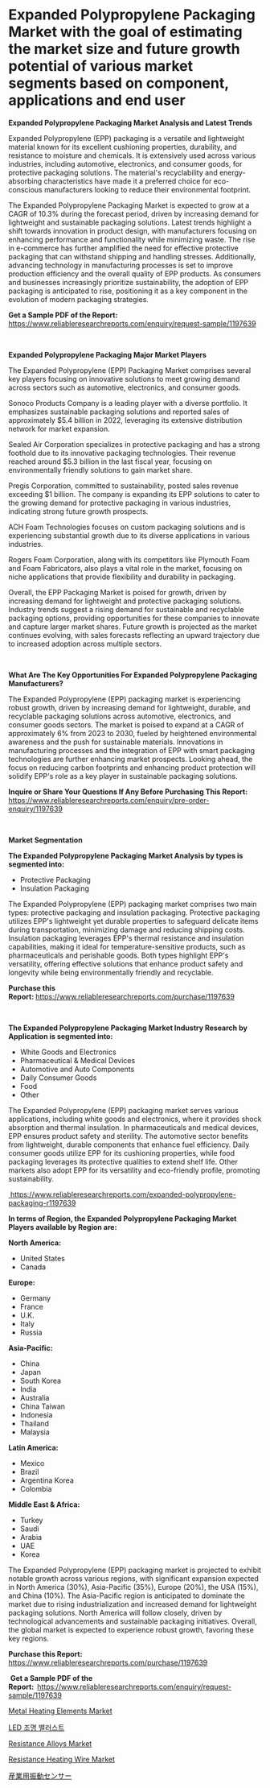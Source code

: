 <p><h1>Expanded Polypropylene Packaging Market with the goal of estimating the market size and future growth potential of various market segments based on component, applications and end user</h1></p><p><strong>Expanded Polypropylene Packaging Market Analysis and Latest Trends</strong></p>
<p><p>Expanded Polypropylene (EPP) packaging is a versatile and lightweight material known for its excellent cushioning properties, durability, and resistance to moisture and chemicals. It is extensively used across various industries, including automotive, electronics, and consumer goods, for protective packaging solutions. The material's recyclability and energy-absorbing characteristics have made it a preferred choice for eco-conscious manufacturers looking to reduce their environmental footprint.</p><p>The Expanded Polypropylene Packaging Market is expected to grow at a CAGR of 10.3% during the forecast period, driven by increasing demand for lightweight and sustainable packaging solutions. Latest trends highlight a shift towards innovation in product design, with manufacturers focusing on enhancing performance and functionality while minimizing waste. The rise in e-commerce has further amplified the need for effective protective packaging that can withstand shipping and handling stresses. Additionally, advancing technology in manufacturing processes is set to improve production efficiency and the overall quality of EPP products. As consumers and businesses increasingly prioritize sustainability, the adoption of EPP packaging is anticipated to rise, positioning it as a key component in the evolution of modern packaging strategies.</p></p>
<p><strong>Get a Sample PDF of the Report:&nbsp;</strong> <a href="https://www.reliableresearchreports.com/enquiry/request-sample/1197639?utm_campaign=38&utm_medium=2&utm_source=Github&utm_content=ia&utm_term=01042025&utm_id=expanded-polypropylene-packaging">https://www.reliableresearchreports.com/enquiry/request-sample/1197639</a></p>
<p>&nbsp;</p>
<p><strong>Expanded Polypropylene Packaging Major Market Players</strong></p>
<p><p>The Expanded Polypropylene (EPP) Packaging Market comprises several key players focusing on innovative solutions to meet growing demand across sectors such as automotive, electronics, and consumer goods. </p><p>Sonoco Products Company is a leading player with a diverse portfolio. It emphasizes sustainable packaging solutions and reported sales of approximately $5.4 billion in 2022, leveraging its extensive distribution network for market expansion. </p><p>Sealed Air Corporation specializes in protective packaging and has a strong foothold due to its innovative packaging technologies. Their revenue reached around $5.3 billion in the last fiscal year, focusing on environmentally friendly solutions to gain market share.</p><p>Pregis Corporation, committed to sustainability, posted sales revenue exceeding $1 billion. The company is expanding its EPP solutions to cater to the growing demand for protective packaging in various industries, indicating strong future growth prospects.</p><p>ACH Foam Technologies focuses on custom packaging solutions and is experiencing substantial growth due to its diverse applications in various industries. </p><p>Rogers Foam Corporation, along with its competitors like Plymouth Foam and Foam Fabricators, also plays a vital role in the market, focusing on niche applications that provide flexibility and durability in packaging.</p><p>Overall, the EPP Packaging Market is poised for growth, driven by increasing demand for lightweight and protective packaging solutions. Industry trends suggest a rising demand for sustainable and recyclable packaging options, providing opportunities for these companies to innovate and capture larger market shares. Future growth is projected as the market continues evolving, with sales forecasts reflecting an upward trajectory due to increased adoption across multiple sectors.</p></p>
<p>&nbsp;</p>
<p><strong>What Are The Key Opportunities For Expanded Polypropylene Packaging Manufacturers?</strong></p>
<p><p>The Expanded Polypropylene (EPP) packaging market is experiencing robust growth, driven by increasing demand for lightweight, durable, and recyclable packaging solutions across automotive, electronics, and consumer goods sectors. The market is poised to expand at a CAGR of approximately 6% from 2023 to 2030, fueled by heightened environmental awareness and the push for sustainable materials. Innovations in manufacturing processes and the integration of EPP with smart packaging technologies are further enhancing market prospects. Looking ahead, the focus on reducing carbon footprints and enhancing product protection will solidify EPP's role as a key player in sustainable packaging solutions.</p></p>
<p><strong>Inquire or Share Your Questions If Any Before Purchasing This Report:</strong> <a href="https://www.reliableresearchreports.com/enquiry/pre-order-enquiry/1197639?utm_campaign=38&utm_medium=2&utm_source=Github&utm_content=ia&utm_term=01042025&utm_id=expanded-polypropylene-packaging">https://www.reliableresearchreports.com/enquiry/pre-order-enquiry/1197639</a></p>
<p>&nbsp;</p>
<p><strong>Market Segmentation</strong></p>
<p><strong>The Expanded Polypropylene Packaging Market Analysis by types is segmented into:</strong></p>
<p><ul><li>Protective Packaging</li><li>Insulation Packaging</li></ul></p>
<p><p>The Expanded Polypropylene (EPP) packaging market comprises two main types: protective packaging and insulation packaging. Protective packaging utilizes EPP's lightweight yet durable properties to safeguard delicate items during transportation, minimizing damage and reducing shipping costs. Insulation packaging leverages EPP's thermal resistance and insulation capabilities, making it ideal for temperature-sensitive products, such as pharmaceuticals and perishable goods. Both types highlight EPP's versatility, offering effective solutions that enhance product safety and longevity while being environmentally friendly and recyclable.</p></p>
<p><strong>Purchase this Report:&nbsp;</strong><a href="https://www.reliableresearchreports.com/purchase/1197639?utm_campaign=38&utm_medium=2&utm_source=Github&utm_content=ia&utm_term=01042025&utm_id=expanded-polypropylene-packaging">https://www.reliableresearchreports.com/purchase/1197639</a></p>
<p>&nbsp;</p>
<p><strong>The Expanded Polypropylene Packaging Market Industry Research by Application is segmented into:</strong></p>
<p><ul><li>White Goods and Electronics</li><li>Pharmaceutical & Medical Devices</li><li>Automotive and Auto Components</li><li>Daily Consumer Goods</li><li>Food</li><li>Other</li></ul></p>
<p><p>The Expanded Polypropylene (EPP) packaging market serves various applications, including white goods and electronics, where it provides shock absorption and thermal insulation. In pharmaceuticals and medical devices, EPP ensures product safety and sterility. The automotive sector benefits from lightweight, durable components that enhance fuel efficiency. Daily consumer goods utilize EPP for its cushioning properties, while food packaging leverages its protective qualities to extend shelf life. Other markets also adopt EPP for its versatility and eco-friendly profile, promoting sustainability.</p></p>
<p><a href="https://www.reliableresearchreports.com/expanded-polypropylene-packaging-r1197639?utm_campaign=38&utm_medium=2&utm_source=Github&utm_content=ia&utm_term=01042025&utm_id=expanded-polypropylene-packaging">&nbsp;https://www.reliableresearchreports.com/expanded-polypropylene-packaging-r1197639</a></p>
<p><strong>In terms of Region, the Expanded Polypropylene Packaging Market Players available by Region are:</strong></p>
<p>
    <p> <strong> North America: </strong>
        <ul>
            <li>United States</li>
            <li>Canada</li>
        </ul>
        </p> 
    <p> <strong> Europe: </strong>
        <ul>
            <li>Germany</li>
            <li>France</li>
            <li>U.K.</li>
            <li>Italy</li>
            <li>Russia</li>
        </ul>
        </p> 
    <p> <strong> Asia-Pacific: </strong>
        <ul>
            <li>China</li>
            <li>Japan</li>
            <li>South Korea</li>
            <li>India</li>
            <li>Australia</li>
            <li>China Taiwan</li>
            <li>Indonesia</li>
            <li>Thailand</li>
            <li>Malaysia</li>
        </ul>
        </p> 
    <p> <strong> Latin America: </strong>
        <ul>
            <li>Mexico</li>
            <li>Brazil</li>
            <li>Argentina Korea</li>
            <li>Colombia</li>
        </ul>
        </p> 
    <p> <strong> Middle East & Africa: </strong>
        <ul>
            <li>Turkey</li>
            <li>Saudi</li>
            <li>Arabia</li>
            <li>UAE</li>
            <li>Korea</li>
        </ul>
    </p>
    </p>
<p><p>The Expanded Polypropylene (EPP) packaging market is projected to exhibit notable growth across various regions, with significant expansion expected in North America (30%), Asia-Pacific (35%), Europe (20%), the USA (15%), and China (10%). The Asia-Pacific region is anticipated to dominate the market due to rising industrialization and increased demand for lightweight packaging solutions. North America will follow closely, driven by technological advancements and sustainable packaging initiatives. Overall, the global market is expected to experience robust growth, favoring these key regions.</p></p>
<p><strong>Purchase this Report: </strong><a href="https://www.reliableresearchreports.com/purchase/1197639?utm_campaign=38&utm_medium=2&utm_source=Github&utm_content=ia&utm_term=01042025&utm_id=expanded-polypropylene-packaging">https://www.reliableresearchreports.com/purchase/1197639</a></p>
<p>&nbsp;<strong>Get a Sample PDF of the Report:&nbsp;&nbsp;</strong><a href="https://www.reliableresearchreports.com/enquiry/request-sample/1197639?utm_campaign=38&utm_medium=2&utm_source=Github&utm_content=ia&utm_term=01042025&utm_id=expanded-polypropylene-packaging">https://www.reliableresearchreports.com/enquiry/request-sample/1197639</a></p>
<p><strong></strong></p>
<p><p><a href="https://github.com/ghaligopezf5/Market-Research-Report-List-1/blob/main/metal-heating-elements-market.md?utm_campaign=38&utm_medium=2&utm_source=Github&utm_content=ia&utm_term=01042025&utm_id=expanded-polypropylene-packaging">Metal Heating Elements Market</a></p><p><a href="https://github.com/laholand/Market-Research-Report-List-7/blob/main/524033751240.md?utm_campaign=38&utm_medium=2&utm_source=Github&utm_content=ia&utm_term=01042025&utm_id=expanded-polypropylene-packaging">LED 조명 밸러스트</a></p><p><a href="https://github.com/drielvinki/Market-Research-Report-List-1/blob/main/resistance-alloys-market.md?utm_campaign=38&utm_medium=2&utm_source=Github&utm_content=ia&utm_term=01042025&utm_id=expanded-polypropylene-packaging">Resistance Alloys Market</a></p><p><a href="https://github.com/decockogbaro25/Market-Research-Report-List-1/blob/main/resistance-heating-wire-market.md?utm_campaign=38&utm_medium=2&utm_source=Github&utm_content=ia&utm_term=01042025&utm_id=expanded-polypropylene-packaging">Resistance Heating Wire Market</a></p><p><a href="https://github.com/mohamedbakry57/Market-Research-Report-List-7/blob/main/901883051149.md?utm_campaign=38&utm_medium=2&utm_source=Github&utm_content=ia&utm_term=01042025&utm_id=expanded-polypropylene-packaging">産業用振動センサー</a></p></p>